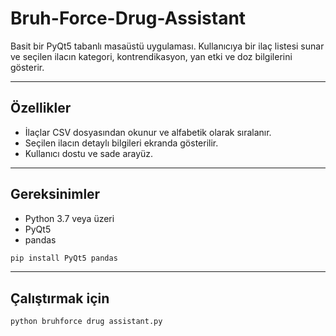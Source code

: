 # Bruh-Force-Drug-Assistant

Basit bir PyQt5 tabanlı masaüstü uygulaması. Kullanıcıya bir ilaç listesi sunar ve seçilen ilacın kategori, kontrendikasyon, yan etki ve doz bilgilerini gösterir.

---

## Özellikler
- İlaçlar CSV dosyasından okunur ve alfabetik olarak sıralanır.
- Seçilen ilacın detaylı bilgileri ekranda gösterilir.
- Kullanıcı dostu ve sade arayüz.

---

## Gereksinimler

- Python 3.7 veya üzeri
- PyQt5
- pandas

```bash
pip install PyQt5 pandas
```

---
## Çalıştırmak için
```bash
python bruhforce drug assistant.py
```
